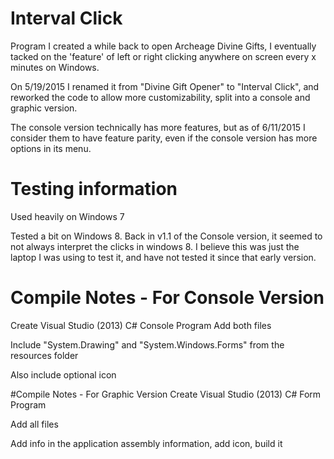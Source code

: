 # Interval Click
Program I created a while back to open Archeage Divine Gifts, I eventually tacked on the 'feature' of left or right clicking anywhere on screen every x minutes on Windows.

On 5/19/2015 I renamed it from "Divine Gift Opener" to "Interval Click", and reworked the code to allow more customizability, split into a console and graphic version.

The console version technically has more features, but as of 6/11/2015 I consider them to have feature parity, even if the console version has more options in its menu.

# Testing information
Used heavily on Windows 7

Tested a bit on Windows 8.  Back in v1.1 of the Console version, it seemed to not always interpret the clicks in windows 8.  I believe this was just the laptop I was using to test it, and have not tested it since that early version.

# Compile Notes - For Console Version
Create Visual Studio (2013) C# Console Program
Add both files

Include "System.Drawing" and "System.Windows.Forms" from the resources folder

Also include optional icon

#Compile Notes - For Graphic Version
Create Visual Studio (2013) C# Form Program

Add all files

Add info in the application assembly information, add icon, build it